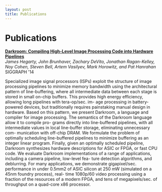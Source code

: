 ```yaml
---
layout: post
title: Publications
---
```

Publications
============


**[Darkroom: Compiling High-Level Image Processing Code into Hardware Pipelines](darkroom14-low.pdf)** <br/>
_James Hegarty, John Brunhaver, Zachary DeVito, Jonathan Ragan-Kelley, Noy Cohen, Steven Bell, Artem Vasilyev, Mark Horowitz, and Pat Hanrahan_<br/>
SIGGRAPH '14

Specialized image signal processors (ISPs) exploit the structure of image processing pipelines to minimize memory bandwidth using the architectural pattern of line-buffering, where all intermediate data between each stage is stored in small on-chip buffers. This provides high energy efficiency, allowing long pipelines with tera-op/sec. im- age processing in battery-powered devices, but traditionally requires painstaking manual design in hardware. Based on this pattern, we present Darkroom, a language and compiler for image processing. The semantics of the Darkroom language allow it to compile pro- grams directly into line-buffered pipelines, with all intermediate values in local line-buffer storage, eliminating unnecessary com- munication with off-chip DRAM. We formulate the problem of optimally scheduling line-buffered pipelines to minimize buffering as an integer linear program. Finally, given an optimally scheduled pipeline, Darkroom synthesizes hardware descriptions for ASIC or FPGA, or fast CPU code. We evaluate Darkroom implementations of a range of applications, including a camera pipeline, low-level fea- ture detection algorithms, and deblurring. For many applications, we demonstrate gigapixel/sec. performance in under 0.5mm2 of ASIC silicon at 250 mW (simulated on a 45nm foundry process), real- time 1080p/60 video processing using a fraction of the resources of a modern FPGA, and tens of megapixels/sec. of throughput on a quad-core x86 processor.